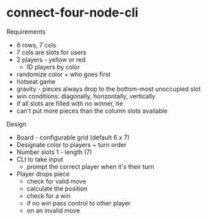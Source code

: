 # connect-four-node-cli

Requirements
- 6 rows, 7 cols
- 7 cols are slots for users
- 2 players - yellow or red
    - ID players by color
- randomize color + who goes first
- hotseat game
- gravity - pieces always drop to the bottom-most unoccupied slot
- win conditions: diagonally, horizontally, vertically
- if all slots are filled with no winner, tie
- can't put more pieces than the column slots available

Design
- Board - configurable grid (default 6 x 7)
- Designate color to players + turn order
- Number slots 1 - length (7)
- CLI to take input
    - prompt the correct player when it's their turn
- Player drops piece
    - check for valid move
    - calculate the position
    - check for a win
    - if no win pass control to other player
    - on an invalid move 
